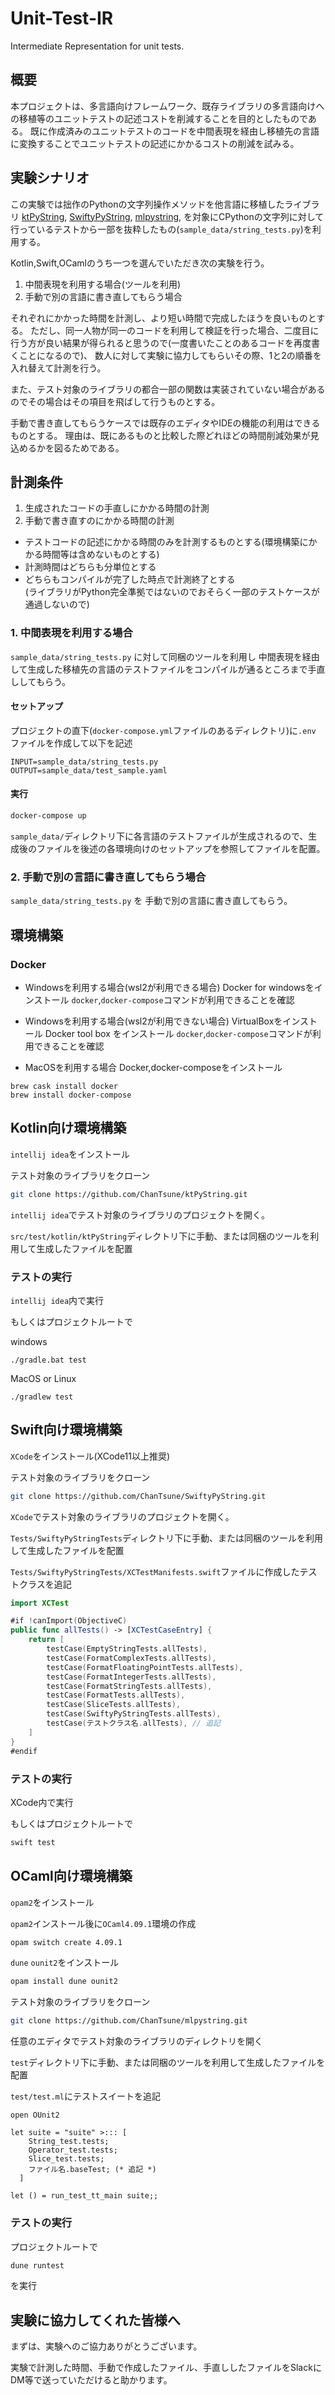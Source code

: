 # Unit-Test-IR

Intermediate Representation for unit tests.


## 概要
本プロジェクトは、多言語向けフレームワーク、既存ライブラリの多言語向けへの移植等のユニットテストの記述コストを削減することを目的としたものである。
既に作成済みのユニットテストのコードを中間表現を経由し移植先の言語に変換することでユニットテストの記述にかかるコストの削減を試みる。


## 実験シナリオ

この実験では拙作のPythonの文字列操作メソッドを他言語に移植したライブラリ
[ktPyString](https://github.com/ChanTsune/ktPyString),
[SwiftyPyString](https://github.com/ChanTsune/SwiftyPyString),
[mlpystring](https://github.com/ChanTsune/mlpystring),
を対象にCPythonの文字列に対して行っているテストから一部を抜粋したもの(`sample_data/string_tests.py`)を利用する。

Kotlin,Swift,OCamlのうち一つを選んでいただき次の実験を行う。


1. 中間表現を利用する場合(ツールを利用)
2. 手動で別の言語に書き直してもらう場合

それぞれにかかった時間を計測し、より短い時間で完成したほうを良いものとする。
ただし、同一人物が同一のコードを利用して検証を行った場合、二度目に行う方が良い結果が得られると思うので(一度書いたことのあるコードを再度書くことになるので)、
数人に対して実験に協力してもらいその際、1と2の順番を入れ替えて計測を行う。

また、テスト対象のライブラリの都合一部の関数は実装されていない場合があるのでその場合はその項目を飛ばして行うものとする。

手動で書き直してもらうケースでは既存のエディタやIDEの機能の利用はできるものとする。
理由は、既にあるものと比較した際どれほどの時間削減効果が見込めるかを図るためである。

## 計測条件
1. 生成されたコードの手直しにかかる時間の計測
2. 手動で書き直すのにかかる時間の計測

- テストコードの記述にかかる時間のみを計測するものとする(環境構築にかかる時間等は含めないものとする)  
- 計測時間はどちらも分単位とする  
- どちらもコンパイルが完了した時点で計測終了とする  
(ライブラリがPython完全準拠ではないのでおそらく一部のテストケースが通過しないので)

### 1. 中間表現を利用する場合

`sample_data/string_tests.py` に対して同梱のツールを利用し 中間表現を経由して生成した移植先の言語のテストファイルをコンパイルが通るところまで手直ししてもらう。

#### セットアップ
プロジェクトの直下(`docker-compose.yml`ファイルのあるディレクトリ)に`.env` ファイルを作成して以下を記述

```
INPUT=sample_data/string_tests.py
OUTPUT=sample_data/test_sample.yaml
```

#### 実行

```bash
docker-compose up
```

`sample_data/`ディレクトリ下に各言語のテストファイルが生成されるので、生成後のファイルを後述の各環境向けのセットアップを参照してファイルを配置。

### 2. 手動で別の言語に書き直してもらう場合

`sample_data/string_tests.py` を 手動で別の言語に書き直してもらう。

## 環境構築

### Docker
- Windowsを利用する場合(wsl2が利用できる場合)
Docker for windowsをインストール
`docker`,`docker-compose`コマンドが利用できることを確認

- Windowsを利用する場合(wsl2が利用できない場合)
VirtualBoxをインストール
Docker tool box をインストール
`docker`,`docker-compose`コマンドが利用できることを確認

- MacOSを利用する場合
Docker,docker-composeをインストール
```
brew cask install docker
brew install docker-compose
```

## Kotlin向け環境構築

`intellij idea`をインストール  

テスト対象のライブラリをクローン  
```bash
git clone https://github.com/ChanTsune/ktPyString.git
```

`intellij idea`でテスト対象のライブラリのプロジェクトを開く。  

`src/test/kotlin/ktPyString`ディレクトリ下に手動、または同梱のツールを利用して生成したファイルを配置

### テストの実行
`intellij idea`内で実行

もしくはプロジェクトルートで

windows
```
./gradle.bat test
```

MacOS or Linux
```
./gradlew test
```


## Swift向け環境構築

`XCode`をインストール(XCode11以上推奨)

テスト対象のライブラリをクローン
```bash
git clone https://github.com/ChanTsune/SwiftyPyString.git
```

`XCode`でテスト対象のライブラリのプロジェクトを開く。

`Tests/SwiftyPyStringTests`ディレクトリ下に手動、または同梱のツールを利用して生成したファイルを配置

`Tests/SwiftyPyStringTests/XCTestManifests.swift`ファイルに作成したテストクラスを追記
```swift
import XCTest

#if !canImport(ObjectiveC)
public func allTests() -> [XCTestCaseEntry] {
    return [
        testCase(EmptyStringTests.allTests),
        testCase(FormatComplexTests.allTests),
        testCase(FormatFloatingPointTests.allTests),
        testCase(FormatIntegerTests.allTests),
        testCase(FormatStringTests.allTests),
        testCase(FormatTests.allTests),
        testCase(SliceTests.allTests),
        testCase(SwiftyPyStringTests.allTests),
        testCase(テストクラス名.allTests), // 追記
    ]
}
#endif
```

### テストの実行
XCode内で実行  

もしくはプロジェクトルートで
```bash
swift test
```

## OCaml向け環境構築

`opam2`をインストール

`opam2`インストール後に`OCaml4.09.1`環境の作成
```bash
opam switch create 4.09.1
```

`dune` `ounit2`をインストール
```bash
opam install dune ounit2
```

テスト対象のライブラリをクローン
```bash
git clone https://github.com/ChanTsune/mlpystring.git
```

任意のエディタでテスト対象のライブラリのディレクトリを開く

`test`ディレクトリ下に手動、または同梱のツールを利用して生成したファイルを配置


`test/test.ml`にテストスイートを追記
```ocmal
open OUnit2

let suite = "suite" >::: [
    String_test.tests;
    Operator_test.tests;
    Slice_test.tests;
    ファイル名.baseTest; (* 追記 *)
  ]

let () = run_test_tt_main suite;;
```

### テストの実行
プロジェクトルートで
```bash
dune runtest
```
を実行

## 実験に協力してくれた皆様へ

まずは、実験へのご協力ありがとうございます。

実験で計測した時間、手動で作成したファイル、手直ししたファイルをSlackにDM等で送っていただけると助かります。
